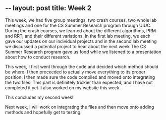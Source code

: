 --
layout: post
title: Week 2
--
This week, we had five group meetings, two crash courses, two whole lab meetings and one for the CS Summer Research program through UIUC. During the crash courses, we learned about the different algorithms, PRM and RRT, and their different variations. In the first lab meeting, we each gave our updates on our individual projects and in the second lab meeting we discussed a potential project to hear about the next week The CS Summer Research program gave us food while we listened to a presentation about how to conduct research. 

This week, I first went through the code and decided which method should be where. I then proceeded to actually move everything to its proper position. I then made sure the code compiled and moved onto integrating the two files. This part is definitely trickier than expected, and I have not completed it yet. I also worked on my website this week.

This concludes my second week!

Next week, I will work on integrating the files and then move onto adding methods and hopefully get to testing.
